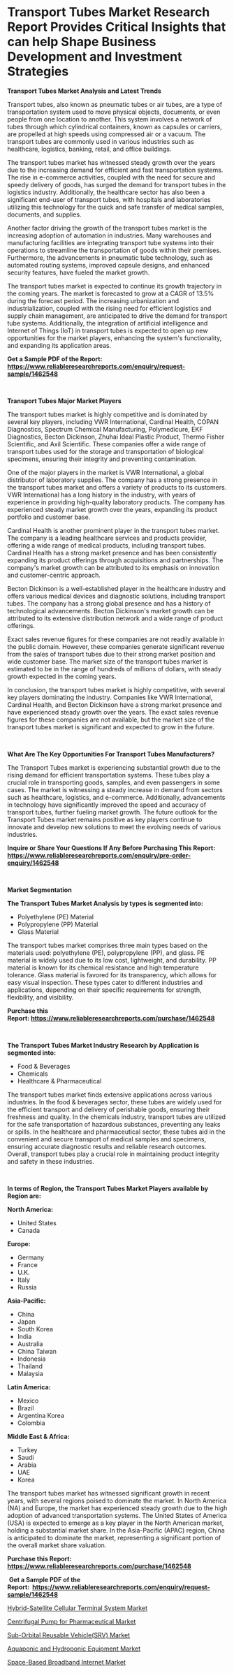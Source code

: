 <p><h1>Transport Tubes Market Research Report Provides Critical Insights that can help Shape Business Development and Investment Strategies</h1></p><p><strong>Transport Tubes Market Analysis and Latest Trends</strong></p>
<p><p>Transport tubes, also known as pneumatic tubes or air tubes, are a type of transportation system used to move physical objects, documents, or even people from one location to another. This system involves a network of tubes through which cylindrical containers, known as capsules or carriers, are propelled at high speeds using compressed air or a vacuum. The transport tubes are commonly used in various industries such as healthcare, logistics, banking, retail, and office buildings.</p><p>The transport tubes market has witnessed steady growth over the years due to the increasing demand for efficient and fast transportation systems. The rise in e-commerce activities, coupled with the need for secure and speedy delivery of goods, has surged the demand for transport tubes in the logistics industry. Additionally, the healthcare sector has also been a significant end-user of transport tubes, with hospitals and laboratories utilizing this technology for the quick and safe transfer of medical samples, documents, and supplies.</p><p>Another factor driving the growth of the transport tubes market is the increasing adoption of automation in industries. Many warehouses and manufacturing facilities are integrating transport tube systems into their operations to streamline the transportation of goods within their premises. Furthermore, the advancements in pneumatic tube technology, such as automated routing systems, improved capsule designs, and enhanced security features, have fueled the market growth.</p><p>The transport tubes market is expected to continue its growth trajectory in the coming years. The market is forecasted to grow at a CAGR of 13.5% during the forecast period. The increasing urbanization and industrialization, coupled with the rising need for efficient logistics and supply chain management, are anticipated to drive the demand for transport tube systems. Additionally, the integration of artificial intelligence and Internet of Things (IoT) in transport tubes is expected to open up new opportunities for the market players, enhancing the system's functionality, and expanding its application areas.</p></p>
<p><strong>Get a Sample PDF of the Report:&nbsp; <a href="https://www.reliableresearchreports.com/enquiry/request-sample/1462548">https://www.reliableresearchreports.com/enquiry/request-sample/1462548</a></strong></p>
<p>&nbsp;</p>
<p><strong>Transport Tubes Major Market Players</strong></p>
<p><p>The transport tubes market is highly competitive and is dominated by several key players, including VWR International, Cardinal Health, COPAN Diagnostics, Spectrum Chemical Manufacturing, Polymedicure, EKF Diagnostics, Becton Dickinson, Zhuhai Ideal Plastic Product, Thermo Fisher Scientific, and Axil Scientific. These companies offer a wide range of transport tubes used for the storage and transportation of biological specimens, ensuring their integrity and preventing contamination.</p><p>One of the major players in the market is VWR International, a global distributor of laboratory supplies. The company has a strong presence in the transport tubes market and offers a variety of products to its customers. VWR International has a long history in the industry, with years of experience in providing high-quality laboratory products. The company has experienced steady market growth over the years, expanding its product portfolio and customer base.</p><p>Cardinal Health is another prominent player in the transport tubes market. The company is a leading healthcare services and products provider, offering a wide range of medical products, including transport tubes. Cardinal Health has a strong market presence and has been consistently expanding its product offerings through acquisitions and partnerships. The company's market growth can be attributed to its emphasis on innovation and customer-centric approach.</p><p>Becton Dickinson is a well-established player in the healthcare industry and offers various medical devices and diagnostic solutions, including transport tubes. The company has a strong global presence and has a history of technological advancements. Becton Dickinson's market growth can be attributed to its extensive distribution network and a wide range of product offerings.</p><p>Exact sales revenue figures for these companies are not readily available in the public domain. However, these companies generate significant revenue from the sales of transport tubes due to their strong market position and wide customer base. The market size of the transport tubes market is estimated to be in the range of hundreds of millions of dollars, with steady growth expected in the coming years.</p><p>In conclusion, the transport tubes market is highly competitive, with several key players dominating the industry. Companies like VWR International, Cardinal Health, and Becton Dickinson have a strong market presence and have experienced steady growth over the years. The exact sales revenue figures for these companies are not available, but the market size of the transport tubes market is significant and expected to grow in the future.</p></p>
<p>&nbsp;</p>
<p><strong>What Are The Key Opportunities For Transport Tubes Manufacturers?</strong></p>
<p><p>The Transport Tubes market is experiencing substantial growth due to the rising demand for efficient transportation systems. These tubes play a crucial role in transporting goods, samples, and even passengers in some cases. The market is witnessing a steady increase in demand from sectors such as healthcare, logistics, and e-commerce. Additionally, advancements in technology have significantly improved the speed and accuracy of transport tubes, further fueling market growth. The future outlook for the Transport Tubes market remains positive as key players continue to innovate and develop new solutions to meet the evolving needs of various industries.</p></p>
<p><strong>Inquire or Share Your Questions If Any Before Purchasing This Report: <a href="https://www.reliableresearchreports.com/enquiry/pre-order-enquiry/1462548">https://www.reliableresearchreports.com/enquiry/pre-order-enquiry/1462548</a></strong></p>
<p>&nbsp;</p>
<p><strong>Market Segmentation</strong></p>
<p><strong>The Transport Tubes Market Analysis by types is segmented into:</strong></p>
<p><ul><li>Polyethylene (PE) Material</li><li>Polypropylene (PP) Material</li><li>Glass Material</li></ul></p>
<p><p>The transport tubes market comprises three main types based on the materials used: polyethylene (PE), polypropylene (PP), and glass. PE material is widely used due to its low cost, lightweight, and durability. PP material is known for its chemical resistance and high temperature tolerance. Glass material is favored for its transparency, which allows for easy visual inspection. These types cater to different industries and applications, depending on their specific requirements for strength, flexibility, and visibility.</p></p>
<p><strong>Purchase this Report:&nbsp;<a href="https://www.reliableresearchreports.com/purchase/1462548">https://www.reliableresearchreports.com/purchase/1462548</a></strong></p>
<p>&nbsp;</p>
<p><strong>The Transport Tubes Market Industry Research by Application is segmented into:</strong></p>
<p><ul><li>Food & Beverages</li><li>Chemicals</li><li>Healthcare & Pharmaceutical</li></ul></p>
<p><p>The transport tubes market finds extensive applications across various industries. In the food & beverages sector, these tubes are widely used for the efficient transport and delivery of perishable goods, ensuring their freshness and quality. In the chemicals industry, transport tubes are utilized for the safe transportation of hazardous substances, preventing any leaks or spills. In the healthcare and pharmaceutical sector, these tubes aid in the convenient and secure transport of medical samples and specimens, ensuring accurate diagnostic results and reliable research outcomes. Overall, transport tubes play a crucial role in maintaining product integrity and safety in these industries.</p></p>
<p>&nbsp;</p>
<p><strong>In terms of Region, the Transport Tubes Market Players available by Region are:</strong></p>
<p>
    <p> <strong> North America: </strong>
        <ul>
            <li>United States</li>
            <li>Canada</li>
        </ul>
        </p> 
    <p> <strong> Europe: </strong>
        <ul>
            <li>Germany</li>
            <li>France</li>
            <li>U.K.</li>
            <li>Italy</li>
            <li>Russia</li>
        </ul>
        </p> 
    <p> <strong> Asia-Pacific: </strong>
        <ul>
            <li>China</li>
            <li>Japan</li>
            <li>South Korea</li>
            <li>India</li>
            <li>Australia</li>
            <li>China Taiwan</li>
            <li>Indonesia</li>
            <li>Thailand</li>
            <li>Malaysia</li>
        </ul>
        </p> 
    <p> <strong> Latin America: </strong>
        <ul>
            <li>Mexico</li>
            <li>Brazil</li>
            <li>Argentina Korea</li>
            <li>Colombia</li>
        </ul>
        </p> 
    <p> <strong> Middle East & Africa: </strong>
        <ul>
            <li>Turkey</li>
            <li>Saudi</li>
            <li>Arabia</li>
            <li>UAE</li>
            <li>Korea</li>
        </ul>
    </p>
    </p>
<p><p>The transport tubes market has witnessed significant growth in recent years, with several regions poised to dominate the market. In North America (NA) and Europe, the market has experienced steady growth due to the high adoption of advanced transportation systems. The United States of America (USA) is expected to emerge as a key player in the North American market, holding a substantial market share. In the Asia-Pacific (APAC) region, China is anticipated to dominate the market, representing a significant portion of the overall market share valuation.</p></p>
<p><strong>Purchase this Report: <a href="https://www.reliableresearchreports.com/purchase/1462548">https://www.reliableresearchreports.com/purchase/1462548</a></strong></p>
<p>&nbsp;<strong>Get a Sample PDF of the Report:&nbsp;&nbsp;<a href="https://www.reliableresearchreports.com/enquiry/request-sample/1462548">https://www.reliableresearchreports.com/enquiry/request-sample/1462548</a></strong></p>
<p><strong></strong></p>
<p><p><a href="https://medium.com/@lottiejerde6456/hybrid-satellite-cellular-terminal-system-market-share-evolution-and-market-growth-trends-2023-2030-0c19274246c5">Hybrid-Satellite Cellular Terminal System Market</a></p><p><a href="https://medium.com/@rachaelward34/centrifugal-pump-for-pharmaceutical-market-competitive-analysis-market-trends-and-forecast-to-12bc09cc4d9f">Centrifugal Pump for Pharmaceutical Market</a></p><p><a href="https://medium.com/@candicekoss1946/sub-orbital-reusable-vehicle-srv-market-trends-forecast-and-competitive-analysis-to-2030-3a1659ed9943">Sub-Orbital Reusable Vehicle(SRV) Market</a></p><p><a href="https://medium.com/@stefanokon1939/analyzing-aquaponic-and-hydroponic-equipment-market-global-industry-perspective-and-forecast-2023-7d4723a7a6df">Aquaponic and Hydroponic Equipment Market</a></p><p><a href="https://medium.com/@myrtleebert1913/space-based-broadband-internet-market-furnishes-information-on-market-share-market-trends-and-b7c7893c5670">Space-Based Broadband Internet Market</a></p></p>